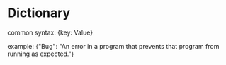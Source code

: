 # Dictionary

common syntax: {key: Value}

example: {"Bug": "An error in a program that prevents that program from running as expected."}
